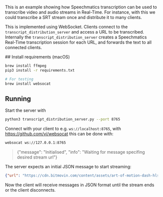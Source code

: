 This is an example showing how Speechmatics transcription can be used to transcribe video and audio streams in Real-Time.
For instance, with this we could transcribe a SRT stream once and distribute it to many clients.

This is implemented using WebSocket. 
Clients connect to the `transcript_distribution_server` and access a URL to be transcribed.
Internally the `transcript_distribution_server` creates a Speechmatics Real-Time transcription session for each URL,
and forwards the text to all connected clients.

## Install requirements (macOS)

```bash
brew install ffmpeg
pip3 install -r requirements.txt

# For testing 
brew install websocat
```

## Running

Start the server with

```bash
python3 transcript_distribution_server.py --port 8765
```

Connect with your client to e.g. `ws://localhost:8765`, 
with https://github.com/vi/websocat this can be done with:
```bash
websocat ws://127.0.0.1:8765
```
> {"message": "Initialised", "info": "Waiting for message specifing desired stream url"}

The server expects an initial JSON message to start streaming:
```json
{"url": "https://cdn.bitmovin.com/content/assets/art-of-motion-dash-hls-progressive/mpds/f08e80da-bf1d-4e3d-8899-f0f6155f6efa.mpd", "language": "en"}
```

Now the client will receive messages in JSON format until the stream ends or the client disconnects.
